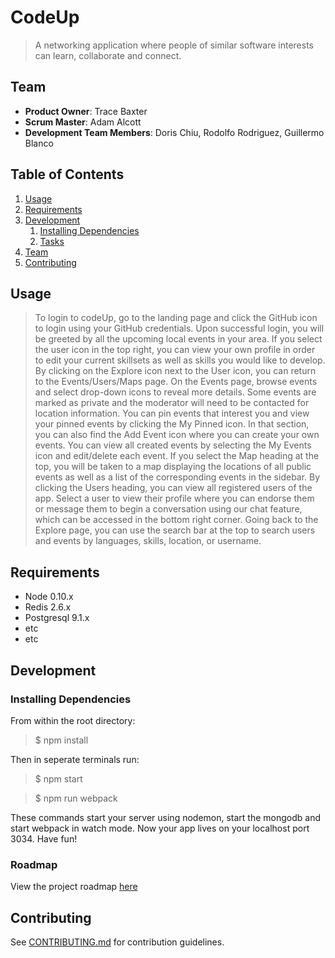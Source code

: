 # CodeUp

> A networking application where people of similar software interests can learn, collaborate and connect.

## Team

  - __Product Owner__: Trace Baxter
  - __Scrum Master__: Adam Alcott
  - __Development Team Members__: Doris Chiu, Rodolfo Rodriguez, Guillermo Blanco

## Table of Contents

1. [Usage](#Usage)
1. [Requirements](#requirements)
1. [Development](#development)
    1. [Installing Dependencies](#installing-dependencies)
    1. [Tasks](#tasks)
1. [Team](#team)
1. [Contributing](#contributing)

## Usage

> To login to codeUp, go to the landing page and click the GitHub icon to login using your GitHub credentials. Upon successful login, you will be greeted by all the upcoming local events in your area. If you select the user icon in the top right, you can view your own profile in order to edit your current skillsets as well as skills you would like to develop. By clicking on the Explore icon next to the User icon, you can return to the Events/Users/Maps page. On the Events page, browse events and select drop-down icons to reveal more details. Some events are marked as private and the moderator will need to be contacted for location information. You can pin events that interest you and view your pinned events by clicking the My Pinned icon. In that section, you can also find the Add Event icon where you can create your own events. You can view all created events by selecting the My Events icon and edit/delete each event. If you select the Map heading at the top, you will be taken to a map displaying the locations of all public events as well as a list of the corresponding events in the sidebar.  By clicking the Users heading, you can view all registered users of the app. Select a user to view their profile where you can endorse them or message them to begin a conversation using our chat feature, which can be accessed in the bottom right corner. Going back to the Explore page, you can use the search bar at the top to search users and events by languages, skills, location, or username. 

## Requirements

- Node 0.10.x
- Redis 2.6.x
- Postgresql 9.1.x
- etc
- etc

## Development

### Installing Dependencies

From within the root directory:

>$ npm install

Then in seperate terminals run:

>$ npm start

>$ npm run webpack

These commands start your server using nodemon, start the mongodb and start webpack in watch mode.  Now your app lives on your localhost port 3034. Have fun!

### Roadmap

View the project roadmap [here](https://github.com/Henriettas-Army/CodeUp/issues)


## Contributing

See [CONTRIBUTING.md](_CONTRIBUTING.md) for contribution guidelines.
